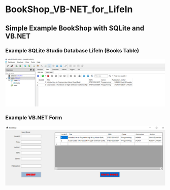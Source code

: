 # BookShop_VB-NET_for_LifeIn
## Simple Example BookShop with SQLite and VB.NET 

### Example SQLite Studio Database LifeIn (Books Table)
![alt text](https://github.com/andreirosca92/BookShop_VB-NET_for_LifeIn/blob/master/Project_SQLite_for_LifeIn/Pictures/SQLite.PNG?raw=true)
### Example VB.NET Form
![alt text](https://github.com/andreirosca92/BookShop_VB-NET_for_LifeIn/blob/master/Project_SQLite_for_LifeIn/Pictures/VB_LifeIn.PNG?raw=true)
